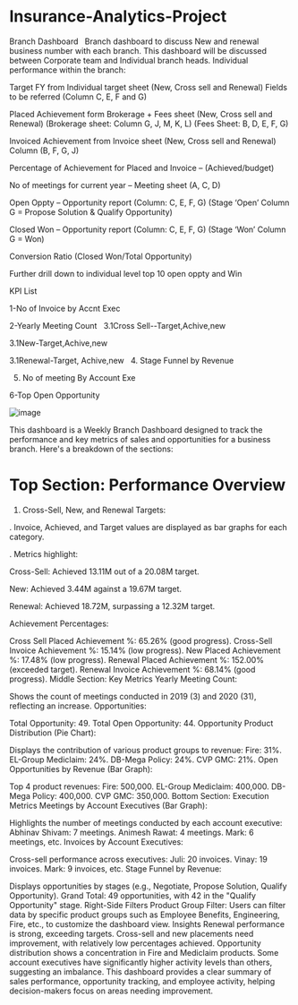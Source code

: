 # Insurance-Analytics-Project
Branch Dashboard
 
Branch dashboard to discuss New and renewal business number with each branch. This dashboard will be discussed between Corporate team and Individual branch heads.
Individual performance within the branch:

Target FY from Individual target sheet (New, Cross sell and Renewal) Fields to be referred (Column C, E, F and G)

Placed Achievement form Brokerage + Fees sheet (New, Cross sell and Renewal) (Brokerage sheet: Column G, J, M, K, L) (Fees Sheet: B, D, E, F, G)

Invoiced Achievement from Invoice sheet (New, Cross sell and Renewal) Column (B, F, G, J)

Percentage of Achievement for Placed and Invoice – (Achieved/budget)

No of meetings for current year – Meeting sheet (A, C, D)

Open Oppty – Opportunity report (Column: C, E, F, G) (Stage ‘Open’ Column G = Propose Solution & Qualify Opportunity)

Closed Won – Opportunity report (Column: C, E, F, G) (Stage ‘Won’ Column G = Won)

Conversion Ratio (Closed Won/Total Opportunity)

Further drill down to individual level top 10 open oppty and Win 
 

 
KPI List

 
1-No of Invoice by Accnt Exec

2-Yearly Meeting Count
 
3.1Cross Sell--Target,Achive,new

3.1New-Target,Achive,new

3.1Renewal-Target, Achive,new
 
4. Stage Funnel by Revenue

5. No of meeting By Account Exe
   
6-Top Open Opportunity




![image](https://github.com/user-attachments/assets/3edf5dd3-bbc2-452a-addd-990c5dee948c)







This dashboard is a Weekly Branch Dashboard designed to track the performance and key metrics of sales and opportunities for a business branch. Here's a breakdown of the sections:

# Top Section: Performance Overview

1. Cross-Sell, New, and Renewal Targets:

. Invoice, Achieved, and Target values are displayed as bar graphs for each category.

. Metrics highlight:

Cross-Sell: Achieved 13.11M out of a 20.08M target.

New: Achieved 3.44M against a 19.67M target.

Renewal: Achieved 18.72M, surpassing a 12.32M target.

Achievement Percentages:

Cross Sell Placed Achievement %: 65.26% (good progress).
Cross-Sell Invoice Achievement %: 15.14% (low progress).
New Placed Achievement %: 17.48% (low progress).
Renewal Placed Achievement %: 152.00% (exceeded target).
Renewal Invoice Achievement %: 68.14% (good progress).
Middle Section: Key Metrics
Yearly Meeting Count:

Shows the count of meetings conducted in 2019 (3) and 2020 (31), reflecting an increase.
Opportunities:

Total Opportunity: 49.
Total Open Opportunity: 44.
Opportunity Product Distribution (Pie Chart):

Displays the contribution of various product groups to revenue:
Fire: 31%.
EL-Group Mediclaim: 24%.
DB-Mega Policy: 24%.
CVP GMC: 21%.
Open Opportunities by Revenue (Bar Graph):

Top 4 product revenues:
Fire: 500,000.
EL-Group Mediclaim: 400,000.
DB-Mega Policy: 400,000.
CVP GMC: 350,000.
Bottom Section: Execution Metrics
Meetings by Account Executives (Bar Graph):

Highlights the number of meetings conducted by each account executive:
Abhinav Shivam: 7 meetings.
Animesh Rawat: 4 meetings.
Mark: 6 meetings, etc.
Invoices by Account Executives:

Cross-sell performance across executives:
Juli: 20 invoices.
Vinay: 19 invoices.
Mark: 9 invoices, etc.
Stage Funnel by Revenue:

Displays opportunities by stages (e.g., Negotiate, Propose Solution, Qualify Opportunity).
Grand Total: 49 opportunities, with 42 in the "Qualify Opportunity" stage.
Right-Side Filters
Product Group Filter: Users can filter data by specific product groups such as Employee Benefits, Engineering, Fire, etc., to customize the dashboard view.
Insights
Renewal performance is strong, exceeding targets.
Cross-sell and new placements need improvement, with relatively low percentages achieved.
Opportunity distribution shows a concentration in Fire and Mediclaim products.
Some account executives have significantly higher activity levels than others, suggesting an imbalance.
This dashboard provides a clear summary of sales performance, opportunity tracking, and employee activity, helping decision-makers focus on areas needing improvement.




